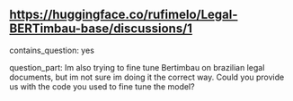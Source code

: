 ## https://huggingface.co/rufimelo/Legal-BERTimbau-base/discussions/1

contains_question: yes

question_part: Im also trying to fine tune Bertimbau on brazilian legal documents, but im not sure im doing it the correct way. Could you provide us with the code you used to fine tune the model?